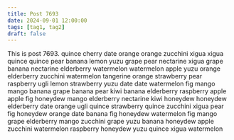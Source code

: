 ```yaml
---
title: Post 7693
date: 2024-09-01 12:00:00
tags: [tag1, tag2]
draft: false
---
```

This is post 7693.
quince
cherry
date
orange
orange
zucchini
xigua
xigua
quince
quince
pear
banana
lemon
yuzu
grape
pear
nectarine
xigua
grape
banana
nectarine
elderberry
watermelon
watermelon
apple
yuzu
orange
elderberry
zucchini
watermelon
tangerine
orange
strawberry
pear
raspberry
ugli
lemon
strawberry
yuzu
date
date
watermelon
fig
mango
mango
banana
grape
banana
pear
kiwi
banana
elderberry
raspberry
apple
apple
fig
honeydew
mango
elderberry
nectarine
kiwi
honeydew
honeydew
elderberry
date
orange
ugli
quince
strawberry
quince
zucchini
xigua
pear
fig
honeydew
orange
date
banana
fig
honeydew
watermelon
fig
mango
grape
elderberry
mango
zucchini
grape
yuzu
banana
honeydew
apple
zucchini
watermelon
raspberry
honeydew
yuzu
quince
xigua
watermelon
